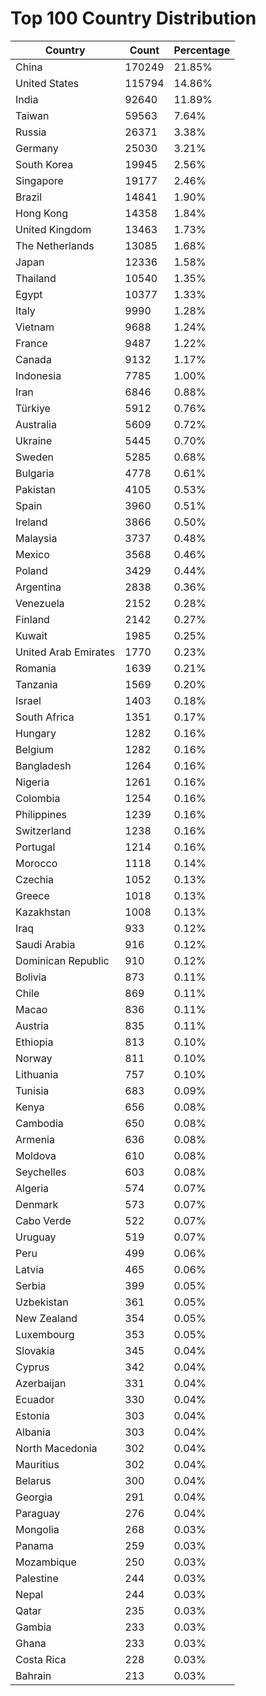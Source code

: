 # Top 100 Country Distribution
| Country | Count | Percentage |
|----|----|----|
| China | 170249 | 21.85% |
| United States | 115794 | 14.86% |
| India | 92640 | 11.89% |
| Taiwan | 59563 | 7.64% |
| Russia | 26371 | 3.38% |
| Germany | 25030 | 3.21% |
| South Korea | 19945 | 2.56% |
| Singapore | 19177 | 2.46% |
| Brazil | 14841 | 1.90% |
| Hong Kong | 14358 | 1.84% |
| United Kingdom | 13463 | 1.73% |
| The Netherlands | 13085 | 1.68% |
| Japan | 12336 | 1.58% |
| Thailand | 10540 | 1.35% |
| Egypt | 10377 | 1.33% |
| Italy | 9990 | 1.28% |
| Vietnam | 9688 | 1.24% |
| France | 9487 | 1.22% |
| Canada | 9132 | 1.17% |
| Indonesia | 7785 | 1.00% |
| Iran | 6846 | 0.88% |
| Türkiye | 5912 | 0.76% |
| Australia | 5609 | 0.72% |
| Ukraine | 5445 | 0.70% |
| Sweden | 5285 | 0.68% |
| Bulgaria | 4778 | 0.61% |
| Pakistan | 4105 | 0.53% |
| Spain | 3960 | 0.51% |
| Ireland | 3866 | 0.50% |
| Malaysia | 3737 | 0.48% |
| Mexico | 3568 | 0.46% |
| Poland | 3429 | 0.44% |
| Argentina | 2838 | 0.36% |
| Venezuela | 2152 | 0.28% |
| Finland | 2142 | 0.27% |
| Kuwait | 1985 | 0.25% |
| United Arab Emirates | 1770 | 0.23% |
| Romania | 1639 | 0.21% |
| Tanzania | 1569 | 0.20% |
| Israel | 1403 | 0.18% |
| South Africa | 1351 | 0.17% |
| Hungary | 1282 | 0.16% |
| Belgium | 1282 | 0.16% |
| Bangladesh | 1264 | 0.16% |
| Nigeria | 1261 | 0.16% |
| Colombia | 1254 | 0.16% |
| Philippines | 1239 | 0.16% |
| Switzerland | 1238 | 0.16% |
| Portugal | 1214 | 0.16% |
| Morocco | 1118 | 0.14% |
| Czechia | 1052 | 0.13% |
| Greece | 1018 | 0.13% |
| Kazakhstan | 1008 | 0.13% |
| Iraq | 933 | 0.12% |
| Saudi Arabia | 916 | 0.12% |
| Dominican Republic | 910 | 0.12% |
| Bolivia | 873 | 0.11% |
| Chile | 869 | 0.11% |
| Macao | 836 | 0.11% |
| Austria | 835 | 0.11% |
| Ethiopia | 813 | 0.10% |
| Norway | 811 | 0.10% |
| Lithuania | 757 | 0.10% |
| Tunisia | 683 | 0.09% |
| Kenya | 656 | 0.08% |
| Cambodia | 650 | 0.08% |
| Armenia | 636 | 0.08% |
| Moldova | 610 | 0.08% |
| Seychelles | 603 | 0.08% |
| Algeria | 574 | 0.07% |
| Denmark | 573 | 0.07% |
| Cabo Verde | 522 | 0.07% |
| Uruguay | 519 | 0.07% |
| Peru | 499 | 0.06% |
| Latvia | 465 | 0.06% |
| Serbia | 399 | 0.05% |
| Uzbekistan | 361 | 0.05% |
| New Zealand | 354 | 0.05% |
| Luxembourg | 353 | 0.05% |
| Slovakia | 345 | 0.04% |
| Cyprus | 342 | 0.04% |
| Azerbaijan | 331 | 0.04% |
| Ecuador | 330 | 0.04% |
| Estonia | 303 | 0.04% |
| Albania | 303 | 0.04% |
| North Macedonia | 302 | 0.04% |
| Mauritius | 302 | 0.04% |
| Belarus | 300 | 0.04% |
| Georgia | 291 | 0.04% |
| Paraguay | 276 | 0.04% |
| Mongolia | 268 | 0.03% |
| Panama | 259 | 0.03% |
| Mozambique | 250 | 0.03% |
| Palestine | 244 | 0.03% |
| Nepal | 244 | 0.03% |
| Qatar | 235 | 0.03% |
| Gambia | 233 | 0.03% |
| Ghana | 233 | 0.03% |
| Costa Rica | 228 | 0.03% |
| Bahrain | 213 | 0.03% |
